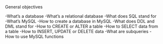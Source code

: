 
General objectives

-What’s a database
-What’s a relational database
-What does SQL stand for
-What’s MySQL
-How to create a database in MySQL
-What does DDL and DML stand for
-How to CREATE or ALTER a table
-How to SELECT data from a table
-How to INSERT, UPDATE or DELETE data
-What are subqueries
-How to use MySQL functions
